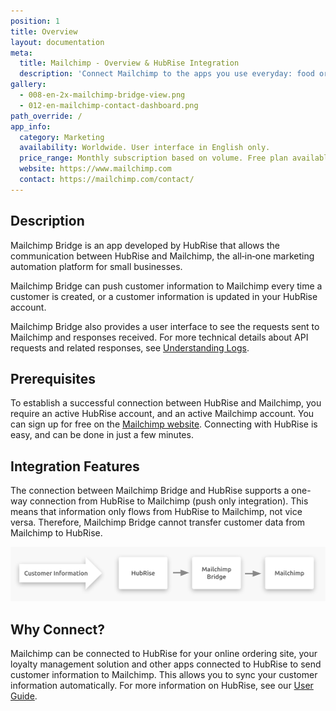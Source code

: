 ```yaml
---
position: 1
title: Overview
layout: documentation
meta:
  title: Mailchimp - Overview & HubRise Integration
  description: 'Connect Mailchimp to the apps you use everyday: food ordering platforms, mobile apps, ordering sites, marketing and loyalty solutions, delivery services, and more.'
gallery:
  - 008-en-2x-mailchimp-bridge-view.png
  - 012-en-mailchimp-contact-dashboard.png
path_override: /
app_info:
  category: Marketing
  availability: Worldwide. User interface in English only.
  price_range: Monthly subscription based on volume. Free plan available for low usage.
  website: https://www.mailchimp.com
  contact: https://mailchimp.com/contact/
---
```


## Description

Mailchimp Bridge is an app developed by HubRise that allows the communication between HubRise and Mailchimp, the all‑in‑one marketing automation platform for small businesses.

Mailchimp Bridge can push customer information to Mailchimp every time a customer is created, or a customer information is updated in your HubRise account.

Mailchimp Bridge also provides a user interface to see the requests sent to Mailchimp and responses received. For more technical details about API requests and related responses, see [Understanding Logs](/apps/mailchimp/understanding-logs/).

## Prerequisites

To establish a successful connection between HubRise and Mailchimp, you require an active HubRise account, and an active Mailchimp account. You can sign up for free on the [Mailchimp website](https://mailchimp.com/). Connecting with HubRise is easy, and can be done in just a few minutes.

## Integration Features

The connection between Mailchimp Bridge and HubRise supports a one-way connection from HubRise to Mailchimp (push only integration). This means that information only flows from HubRise to Mailchimp, not vice versa. Therefore, Mailchimp Bridge cannot transfer customer data from Mailchimp to HubRise.

![Mailchimp Bridge Workflow](../images/007-en-2x-connection-diagram.png)

## Why Connect?

Mailchimp can be connected to HubRise for your online ordering site, your loyalty management solution and other apps connected to HubRise to send customer information to Mailchimp. This allows you to sync your customer information automatically. For more information on HubRise, see our [User Guide](/docs).
